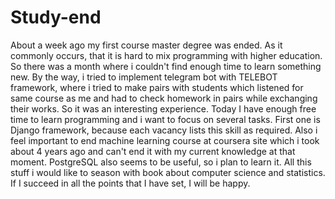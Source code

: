 # Study-end
 About a week ago my first course master degree was ended. As it commonly occurs, that it is hard to mix programming with higher education. So there was a month where i couldn't find enough time to learn something new. By the way, i tried to implement telegram bot with TELEBOT framework, where i tried to make pairs with students which listened for same course as me and had to check homework in pairs while exchanging their works. So it was an interesting experience. 
 Today I have enough free time to learn programming and i want to focus on several tasks. First one is Django framework, because each vacancy lists this skill as required. Also i feel important to end machine learning course at coursera site which i took about 4 years ago and can't end it with my current knowledge at that moment. PostgreSQL also seems to be useful, so i plan to learn it. All this stuff i would like to season with book about computer science and statistics.
 If I succeed in all the points that I have set, I will be happy.
